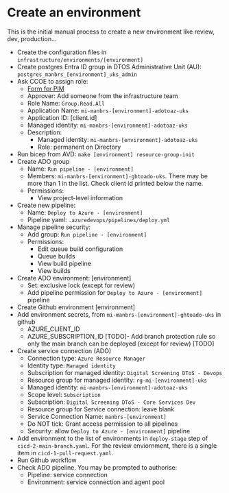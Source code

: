 # Create an environment

This is the initial manual process to create a new environment like review, dev, production...
- Create the configuration files in `infrastructure/environments/[environment]`
- Create postgres Entra ID group in DTOS Administrative Unit (AU): `postgres_manbrs_[environment]_uks_admin`
- Ask CCOE to assign role:
	- [Form for PIM](https://nhsdigitallive.service-now.com/nhs_digital?id=sc_cat_item&sys_id=28f3ab4f1bf3ca1078ac4337b04bcb78&sysparm_category=114fced51bdae1502eee65b9bd4bcbdc)
	- Approver: Add someone from the infrastructure team
	- Role Name: `Group.Read.All`
	- Application Name: `mi-manbrs-[environment]-adotoaz-uks`
	- Application ID: [client.id]
	- Managed identity: `mi-manbrs-[environment]-adotoaz-uks`
	- Description:
    	- Managed identity: `mi-manbrs-[environment]-adotoaz-uks`
    	- Role: permanent on Directory
- Run bicep from AVD: `make [environment] resource-group-init`
- Create ADO group
	- Name: `Run pipeline - [environment]`
	- Members: `mi-manbrs-[environment]-ghtoado-uks`. There may be more than 1 in the list. Check client id printed below the name.
	- Permissions:
		- View project-level information
- Create new pipeline:
    - Name: `Deploy to Azure - [environment]`
    - Pipeline yaml: `.azuredevops/pipelines/deploy.yml`
- Manage pipeline security:
	- Add group: `Run pipeline - [environment]`
	- Permissions:
		- Edit queue build configuration
		- Queue builds
		- View build pipeline
		- View builds
- Create ADO environment: [environment]
	- Set: exclusive lock (except for review)
	- Add pipeline permission for `Deploy to Azure - [environment]` pipeline
- Create Github environment [environment]
- Add environment secrets, from `mi-manbrs-[environment]-ghtoado-uks` in github
	- AZURE_CLIENT_ID
	- AZURE_SUBSCRIPTION_ID
[TODO]- Add branch protection rule so only the main branch can be deployed (except for review) [TODO]
- Create service connection (ADO)
	- Connection type: `Azure Resource Manager`
	- Identity type: `Managed identity`
	- Subscription for managed identity: `Digital Screening DToS - Devops`
	- Resource group for managed identity: `rg-mi-[environment]-uks`
	- Managed identity: `mi-manbrs-[environment]-adotoaz-uks`
	- Scope level: `Subscription`
	- Subscription: `Digital Screening DToS - Core Services Dev`
	- Resource group for Service connection: leave blank
	- Service Connection Name: `manbrs-[environment]`
	- Do NOT tick: Grant access permission to all pipelines
	- Security: allow `Deploy to Azure - [environment]` pipeline
- Add environment to the list of environments in `deploy-stage` step of `cicd-2-main-branch.yaml`. For the review enviornment, there is a single item in `cicd-1-pull-request.yaml`.
- Run Github workflow
- Check ADO pipeline. You may be prompted to authorise:
	- Pipeline: service connection
	- Environment: service connection and agent pool

